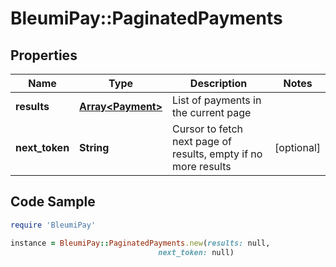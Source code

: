 # BleumiPay::PaginatedPayments

## Properties

Name | Type | Description | Notes
------------ | ------------- | ------------- | -------------
**results** | [**Array&lt;Payment&gt;**](Payment.md) | List of payments in the current page | 
**next_token** | **String** | Cursor to fetch next page of results, empty if no more results | [optional] 

## Code Sample

```ruby
require 'BleumiPay'

instance = BleumiPay::PaginatedPayments.new(results: null,
                                 next_token: null)
```


